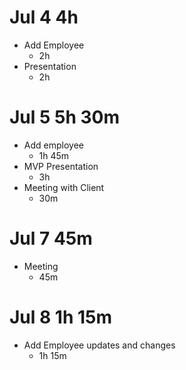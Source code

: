 # Jul 4 4h
- Add Employee
    - 2h
- Presentation
    - 2h

# Jul 5 5h 30m
- Add employee
    - 1h 45m
- MVP Presentation
    - 3h
- Meeting with Client
    - 30m

# Jul 7 45m
- Meeting
    - 45m

# Jul 8 1h 15m
- Add Employee updates and changes
    - 1h 15m